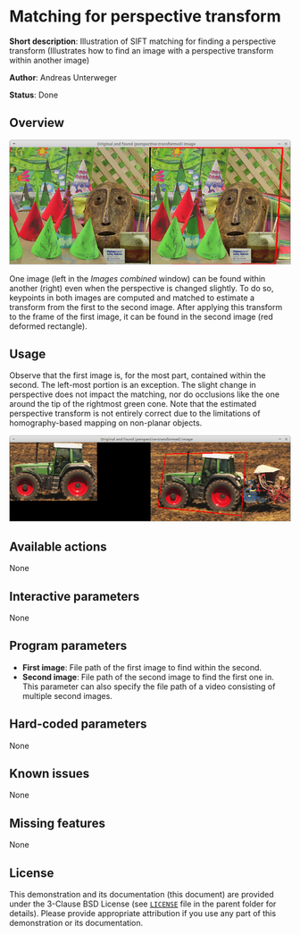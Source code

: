 Matching for perspective transform
==================================

**Short description**: Illustration of SIFT matching for finding a perspective transform (Illustrates how to find an image with a perspective transform within another image)

**Author**: Andreas Unterweger

**Status**: Done

Overview
--------

![Screenshot](../screenshots/matching_transform.png)

One image (left in the *Images combined* window) can be found within another (right) even when the perspective is changed slightly. To do so, keypoints in both images are computed and matched to estimate a transform from the first to the second image. After applying this transform to the frame of the first image, it can be found in the second image (red deformed rectangle).

Usage
-----

Observe that the first image is, for the most part, contained within the second. The left-most portion is an exception. The slight change in perspective does not impact the matching, nor do occlusions like the one around the tip of the rightmost green cone. Note that the estimated perspective transform is not entirely correct due to the limitations of homography-based mapping on non-planar objects.

![Screenshot with a different input file](../screenshots/matching_transform_tractor.png)

Available actions
-----------------

None

Interactive parameters
----------------------

None

Program parameters
------------------

* **First image**: File path of the first image to find within the second.
* **Second image**: File path of the second image to find the first one in. This parameter can also specify the file path of a video consisting of multiple second images.

Hard-coded parameters
---------------------

None

Known issues
------------

None

Missing features
----------------

None

License
-------

This demonstration and its documentation (this document) are provided under the 3-Clause BSD License (see [`LICENSE`](../LICENSE) file in the parent folder for details). Please provide appropriate attribution if you use any part of this demonstration or its documentation.